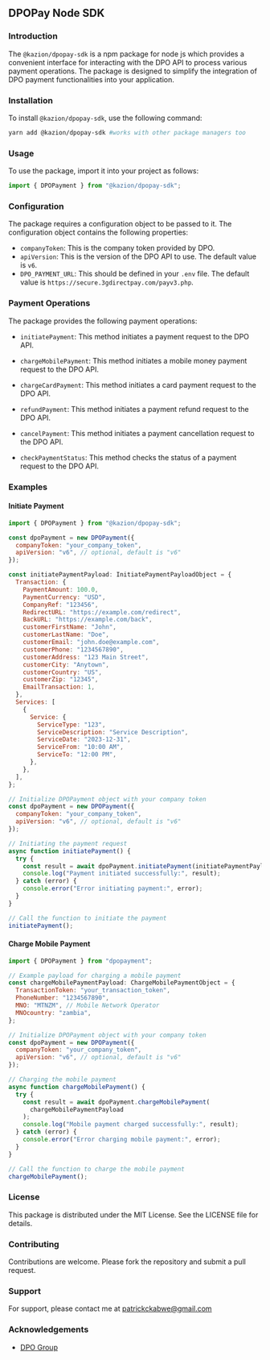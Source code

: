 ## DPOPay Node SDK

### Introduction

The `@kazion/dpopay-sdk` is a npm package for node js which provides a convenient interface for interacting with the DPO API to process various payment operations. The package is designed to simplify the integration of DPO payment functionalities into your application.

### Installation

To install `@kazion/dpopay-sdk`, use the following command:

```bash
yarn add @kazion/dpopay-sdk #works with other package managers too
```

### Usage

To use the package, import it into your project as follows:

```javascript
import { DPOPayment } from "@kazion/dpopay-sdk";
```

### Configuration

The package requires a configuration object to be passed to it. The configuration object contains the following properties:

- `companyToken`: This is the company token provided by DPO.
- `apiVersion`: This is the version of the DPO API to use. The default value is `v6`.
- `DPO_PAYMENT_URL`: This should be defined in your `.env` file. The default value is `https://secure.3gdirectpay.com/payv3.php`.

### Payment Operations

The package provides the following payment operations:

- `initiatePayment`: This method initiates a payment request to the DPO API.

- `chargeMobilePayment`: This method initiates a mobile money payment request to the DPO API.

- `chargeCardPayment`: This method initiates a card payment request to the DPO API.

- `refundPayment`: This method initiates a payment refund request to the DPO API.

- `cancelPayment`: This method initiates a payment cancellation request to the DPO API.

- `checkPaymentStatus`: This method checks the status of a payment request to the DPO API.

### Examples

#### Initiate Payment

```javascript
import { DPOPayment } from "@kazion/dpopay-sdk";

const dpoPayment = new DPOPayment({
  companyToken: "your_company_token",
  apiVersion: "v6", // optional, default is "v6"
});

const initiatePaymentPayload: InitiatePaymentPayloadObject = {
  Transaction: {
    PaymentAmount: 100.0,
    PaymentCurrency: "USD",
    CompanyRef: "123456",
    RedirectURL: "https://example.com/redirect",
    BackURL: "https://example.com/back",
    customerFirstName: "John",
    customerLastName: "Doe",
    customerEmail: "john.doe@example.com",
    customerPhone: "1234567890",
    customerAddress: "123 Main Street",
    customerCity: "Anytown",
    customerCountry: "US",
    customerZip: "12345",
    EmailTransaction: 1,
  },
  Services: [
    {
      Service: {
        ServiceType: "123",
        ServiceDescription: "Service Description",
        ServiceDate: "2023-12-31",
        ServiceFrom: "10:00 AM",
        ServiceTo: "12:00 PM",
      },
    },
  ],
};

// Initialize DPOPayment object with your company token
const dpoPayment = new DPOPayment({
  companyToken: "your_company_token",
  apiVersion: "v6", // optional, default is "v6"
});

// Initiating the payment request
async function initiatePayment() {
  try {
    const result = await dpoPayment.initiatePayment(initiatePaymentPayload);
    console.log("Payment initiated successfully:", result);
  } catch (error) {
    console.error("Error initiating payment:", error);
  }
}

// Call the function to initiate the payment
initiatePayment();
```

#### Charge Mobile Payment

```javascript
import { DPOPayment } from "dpopayment";

// Example payload for charging a mobile payment
const chargeMobilePaymentPayload: ChargeMobilePaymentObject = {
  TransactionToken: "your_transaction_token",
  PhoneNumber: "1234567890",
  MNO: "MTNZM", // Mobile Network Operator
  MNOcountry: "zambia",
};

// Initialize DPOPayment object with your company token
const dpoPayment = new DPOPayment({
  companyToken: "your_company_token",
  apiVersion: "v6", // optional, default is "v6"
});

// Charging the mobile payment
async function chargeMobilePayment() {
  try {
    const result = await dpoPayment.chargeMobilePayment(
      chargeMobilePaymentPayload
    );
    console.log("Mobile payment charged successfully:", result);
  } catch (error) {
    console.error("Error charging mobile payment:", error);
  }
}

// Call the function to charge the mobile payment
chargeMobilePayment();
```

### License

This package is distributed under the MIT License. See the LICENSE file for details.

### Contributing

Contributions are welcome. Please fork the repository and submit a pull request.

### Support

For support, please contact me at patrickckabwe@gmail.com

### Acknowledgements

- [DPO Group](https://www.directpay.online/)
